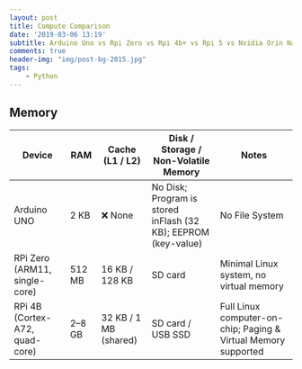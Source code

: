 ```yaml
---
layout: post
title: Compute Comparison
date: '2019-03-06 13:19'
subtitle: Arduino Uno vs Rpi Zero vs Rpi 4b+ vs Rpi 5 vs Nvidia Orin Nano Across Multiple Dimensions
comments: true
header-img: "img/post-bg-2015.jpg"
tags:
    - Python
---
```


## Memory

| Device       | RAM       | Cache (L1 / L2)       | Disk / Storage / Non-Volatile Memory       | Notes                                                                 |
|--------------|-----------|-----------------------|---------------------------------------------|-----------------------------------------------------------------------|
| Arduino UNO  | 2 KB      | ❌ None               | No Disk; Program is stored inFlash (32 KB); EEPROM (key-value)  | No File System                                                        |
| RPi Zero (ARM11, single-core)    | 512 MB    | 16 KB / 128 KB        | SD card                                     | Minimal Linux system, no virtual memory                                                  |
| RPi 4B (Cortex-A72, quad-core)      | 2–8 GB    | 32 KB / 1 MB (shared) | SD card / USB SSD                           | Full Linux computer-on-chip; Paging & Virtual Memory supported       |

